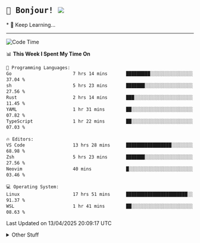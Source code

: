 
<h2>
    <samp>🎉 Bonjour!  <img src="https://media.giphy.com/media/mGcNjsfWAjY5AEZNw6/giphy.gif" width="50"></samp>
</h2>
* 🧐 Keep Learning...
<hr>

<!--START_SECTION:waka-->
![Code Time](http://img.shields.io/badge/Code%20Time-3%2C700%20hrs%2056%20mins-blue)

📊 **This Week I Spent My Time On** 

```text
💬 Programming Languages: 
Go                       7 hrs 14 mins       █████████░░░░░░░░░░░░░░░░   37.04 % 
sh                       5 hrs 23 mins       ███████░░░░░░░░░░░░░░░░░░   27.56 % 
Rust                     2 hrs 14 mins       ███░░░░░░░░░░░░░░░░░░░░░░   11.45 % 
YAML                     1 hr 31 mins        ██░░░░░░░░░░░░░░░░░░░░░░░   07.82 % 
TypeScript               1 hr 22 mins        ██░░░░░░░░░░░░░░░░░░░░░░░   07.03 % 

🔥 Editors: 
VS Code                  13 hrs 28 mins      █████████████████░░░░░░░░   68.98 % 
Zsh                      5 hrs 23 mins       ███████░░░░░░░░░░░░░░░░░░   27.56 % 
Neovim                   40 mins             █░░░░░░░░░░░░░░░░░░░░░░░░   03.46 % 

💻 Operating System: 
Linux                    17 hrs 51 mins      ███████████████████████░░   91.37 % 
WSL                      1 hr 41 mins        ██░░░░░░░░░░░░░░░░░░░░░░░   08.63 % 
```


 Last Updated on 13/04/2025 20:09:17 UTC
<!--END_SECTION:waka-->

<details >
    <summary>Other Stuff</summary>
<p align="center">
    <img src="https://api.githubtrends.io/user/svg/XmchxUp/langs?time_range=one_year&include_private=True&theme=classic" />
    <img src="https://api.githubtrends.io/user/svg/XmchxUp/repos?time_range=one_year&include_private=True&theme=classic" />
</p>

<table align="center">
  <tr>
    <td width="50%">
     <img width="100%" src="./github-metrics.svg">
    </td>
    <td width="50%">
     <img width="100%" src="./github-metrics/achievements.compact.svg" />
     <img width="100%" src="./github-metrics/wakatime.svg" />
     <img width="100%" src="./github-metrics/stars.svg" />
     <img width="100%" src="https://github-profile-trophy.vercel.app/?username=xmchxup" />
     <img height="110rem" src="https://github-readme-stats.vercel.app/api?username=xmchxup&hide_border=true&show_icons=true&include_all_commits=true&bg_color=0,EC6C6C,FFD479,FFFC79,73FA79&theme=graywhite&locale=en" />
     <img height="110rem" src="https://github-readme-stats.vercel.app/api/top-langs/?username=xmchxup&hide=css,scss,html&langs_count=8&hide_border=true&layout=compact&bg_color=0,73FA79,73FDFF,D783FF&theme=graywhite&locale=en" />
     <img width="100%" src="https://github-readme-streak-stats.herokuapp.com/?user=XmchxUp" />
    </td>
  </tr>
</table>

<!-- GitHub Activity Graph -->
<!--
<table align="center">
  <tr>
    <td colspan="2">
      <img width="100%" src="https://github-readme-activity-graph.vercel.app/graph?username=xmchxup&area=true&hide_border=true&theme=redical" />
    </td>
  </tr>
</table>

</details>
-->

<hr>


<p align="center">
    <i>You can learn anything!</i>
    <p align="center">
        <img src="https://visitor-badge.laobi.icu/badge?page_id=xmchxup" alt="visitor badge"/>       
    </p>
</p>

<!--
<picture>
  <source media="(prefers-color-scheme: dark)" srcset="https://raw.githubusercontent.com/XmchxUp/XmchxUp/output/github-snake-dark.svg" />
  <source media="(prefers-color-scheme: light)" srcset="https://raw.githubusercontent.com/XmchxUp/XmchxUp/output/github-snake.svg" />
  <img alt="github-snake" src="https://raw.githubusercontent.com/XmchxUp/XmchxUp/output/github-snake.svg" />
</picture>
-->
